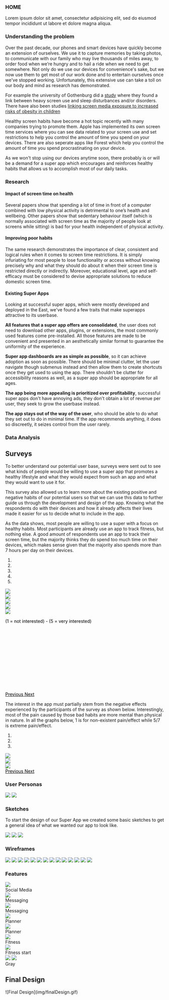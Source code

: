   <div class="tab-content">
    <div id="home" class="tab-pane fade in active">
      <h3>HOME</h3>
      <p>Lorem ipsum dolor sit amet, consectetur adipisicing elit, sed do eiusmod tempor incididunt ut labore et dolore
        magna aliqua.</p>
    </div>
    <div id="menu1" class="tab-pane fade">
      <h3>Understanding the problem</h3>
      <p>
        Over the past decade, our phones and smart devices have quickly become an extension of ourselves. We use it to
        capture memories by taking photos, to communicate with our family who may live thousands of miles away, to order
        food when we’re hungry and to hail a ride when we need to get somewhere. Not only do we use our devices for
        convenience's sake, but we now use them to get most of our work done and to entertain ourselves once we've
        stopped working. Unfortunately, this extensive use can take a toll on our body and mind as research has
        demonstrated.
      </p>
      <p>
        For example the university of Gothenburg did a <a
          href="(https://www.recordgazette.net/screen-time-tied-to-health-issues/article_2d5aef9e-ddef-11e8-a22a-ebdc8aced172.html)">
          study</a> where they found a link between heavy screen use and sleep disturbances and/or disorders. There have also been studies <a href="(https://www.ncbi.nlm.nih.gov/pmc/articles/PMC5769928/)">  linking screen media
          exposure to increased risks of obesity in children</a>
      </p>
      <p>
        Healthy screen habits have become a hot topic recently with many companies trying to promote them. Apple has
        implemented
        its own screen time services where you can see data related to your screen use and set restrictions to help you
        control
        the amount of time you spend on your devices. There are also seperate apps like Forest which help you control
        the amount
        of time you spend procrastinating on your device.
      </p>
      <p>
        As we won't stop using our devices anytime soon, there probably is or will be a demand for a super app which
        encourages
        and reinforces healthy habits that allows us to accomplish most of our daily tasks.
      </p>
    </div>
    <div id="menu2" class="tab-pane fade">
      <h3>Research</h3>
      <h4>Impact of screen time on health</h4>
      <p>Several papers show that spending a lot of time in front of a computer combined with low physical activity is
        detrimental to one’s health and wellbeing.
        Other papers show that sedentary behaviour itself (which is normally associated with screen time as the majority
        of
        people look at screens while sitting) is bad for your health independent of physical activity.
      </p>
      <h4>Improving poor habits</h4>
      <p>
        The same research demonstrates the importance of clear, consistent and logical rules when it comes to screen
        time
        restrictions. It is simply infuriating for most people to lose functionality or access without knowing precisely
        why and
        what they should do about it when their screen time is restricted directly or indirectly.
        Moreover, educational level, age and self-efficacy must be considered to devise appropriate solutions to reduce
        domestic
        screen time.
      </p>
      <h4>Existing Super Apps</h4>
      <p>Looking at successful super apps, which were mostly developed and deployed in the East, we've found a few
        traits that
        make superapps attractive to its userbase.</p>
      <p>
        <b>All features that a super app offers are consolidated</b>, the user does not need to download other apps,
        plugins, or
        extensions, the most commonly used features come pre-installed. All those features are made to be convenient and
        presented in an aesthetically similar format to guarantee the uniformity of the experience.
      </p>
      <p>
        <b>Super app dashboards are as simple as possible</b>, so it can achieve adoption as soon as possible. There
        should be
        minimal clutter, let the user navigate though submenus instead and then allow them to create shortcuts once they
        get
        used to using the app. There shouldn’t be clutter for accessibility reasons as well, as a super app should be
        appropriate for all ages.
      </p>
      <p>
        <b>The app being more appealing is prioritized over profitability</b>, successful super apps don't have annoying
        ads, they
        don't obtain a lot of revenue per user, they seek to grow the userbase instead.
      </p>
      <p>
        <b>The app stays out of the way of the user</b>, who should be able to do what they set out to do in minimal
        time. If the
        app recommends anything, it does so discreetly, it seizes control from the user rarely.
      </p>
    </div>
    <div id="menu3" class="tab-pane fade">
      <h3>Data Analysis</h3>
      <h2>Surveys</h2>
      <p>To better understand our potential user base, surveys were sent out to see what kinds of people would be
        willing to use
        a super app that promotes a healthy lifestyle and what they would expect from such an app and what they would
        want to
        use it for.</p>
      <p>This survey also allowed us to learn more about the existing positive and negative habits of our potential
        users so that
        we can use this data to further guide us through the development and design of the app. Knowing what the
        respondents do
        with their devices and how it already affects their lives made it easier for us to decide what to include in the
        app.</p>
      <p>As the data shows, most people are willing to use a super with a focus on healthy habits. Most participants are
        already
        use an app to track fitness, but nothing else.
        A good amount of respondents use an app to track their screen time, but the majority thinks they do spend too
        much time
        on their devices, which makes sense given that the majority also spends more than 7 hours per day on their
        devices.</p>
      <div id="myCarousel1" class="carousel slide" data-ride="carousel">
        <!-- Indicators -->
        <ol class="carousel-indicators">
          <li data-target="#myCarousel1" data-slide-to="0" class="active"></li>
          <li data-target="#myCarousel1" data-slide-to="1"></li>
          <li data-target="#myCarousel1" data-slide-to="2"></li>
          <li data-target="#myCarousel1" data-slide-to="3"></li>
          <li data-target="#myCarousel1" data-slide-to="4"></li>
        </ol>
        <div class="carousel-inner">
          <div class="item active">
            <img src="img/track_fitness.png">
          </div>
          <div class="item">
            <img src="img/track_habits.png">
          </div>
          <div class="item">
            <img src="img/screen_time.png">
          </div>
          <div class="item">
            <img src="img/screen_time_distribution.png">
          </div>
          <div class="item">
            <img src="img/interest.png">
            <div class="carousel-caption" style="color: black; padding-bottom: 200px;">
              <p>(1 = not interested) - (5 = very interested)</p>
            </div>
          </div>
        </div>
        <a style="color:black;background:transparent;" class="left carousel-control" href="#myCarousel1"
          data-slide="prev">
          <span class="glyphicon glyphicon-chevron-left"></span>
          <span class="sr-only">Previous</span>
        </a>
        <a style="color:black;background:transparent;" class="right carousel-control" href="#myCarousel1"
          data-slide="next">
          <span class="glyphicon glyphicon-chevron-right"></span>
          <span class="sr-only">Next</span>
        </a>
      </div>
      <p>The interest in the app must partially stem from the negative effects experienced by the participants of the
        survey as
        shown below. Interestingly, most of the pain caused by those bad habits are more mental than physical in nature.
        In all the graphs below, 1 is for non-existent pain/effect while 5/7 is extreme pain/effect.</p>
      <div id="myCarousel" class="carousel slide" data-ride="carousel">
        <!-- Indicators -->
        <ol class="carousel-indicators">
          <li data-target="#myCarousel" data-slide-to="0" class="active"></li>
          <li data-target="#myCarousel" data-slide-to="1"></li>
          <li data-target="#myCarousel" data-slide-to="2"></li>
        </ol>
        <div class="carousel-inner">
          <div class="item active">
            <img src="img/physical_pain.png">
          </div>
          <div class="item">
            <img src="img/emotional_pain.png">
          </div>
          <div class="item">
            <img src="img/social_pain.png">
          </div>
        </div>
        <a style="color:black;background:transparent;" class="left carousel-control" href="#myCarousel"
          data-slide="prev">
          <span class="glyphicon glyphicon-chevron-left"></span>
          <span class="sr-only">Previous</span>
        </a>
        <a style="color:black;background:transparent;" class="right carousel-control" href="#myCarousel"
          data-slide="next">
          <span class="glyphicon glyphicon-chevron-right"></span>
          <span class="sr-only">Next</span>
        </a>
      </div>
    </div>
    <div id="menu4" class="tab-pane fade">
      <h3>User Personas</h3>
      <a href="img/student.png"><img src="img/student.png"></a>
      <a href="img/nerd.png"><img src="img/nerd.png"></a>
    </div>
  </div>



### Sketches

To start the design of our Super App we created some basic sketches to get a general idea of what we wanted our app to
look like.

<div class="sketches">
  <a href="img/Sketch1.png"><img src="img/Sketch1.png"></a>
  <a href="img/Sketch2.png"><img src="img/Sketch2.png"></a>
  <a href="img/Sketch3.png"><img src="img/Sketch3.png"></a>
</div>

### Wireframes

<div class="wireframes">
  <a href="img/Wireframes/Wireframes-01.png"><img src="img/Wireframes/Wireframes-01.png"></a>
  <a href="img/Wireframes/Wireframes-02.png"><img src="img/Wireframes/Wireframes-02.png"></a>
  <a href="img/Wireframes/Wireframes-03.png"><img src="img/Wireframes/Wireframes-03.png"></a>
  <a href="img/Wireframes/Wireframes-04.png"><img src="img/Wireframes/Wireframes-04.png"></a>
  <a href="img/Wireframes/Wireframes-05.png"><img src="img/Wireframes/Wireframes-05.png"></a>
  <a href="img/Wireframes/Wireframes-06.png"><img src="img/Wireframes/Wireframes-06.png"></a>
  <a href="img/Wireframes/Wireframes-07.png"><img src="img/Wireframes/Wireframes-07.png"></a>
  <a href="img/Wireframes/Wireframes-08.png"><img src="img/Wireframes/Wireframes-08.png"></a>
  <a href="img/Wireframes/Wireframes-09.png"><img src="img/Wireframes/Wireframes-09.png"></a>
  <a href="img/Wireframes/Wireframes-10.png"><img src="img/Wireframes/Wireframes-10.png"></a>
  <a href="img/Wireframes/Wireframes-11.png"><img src="img/Wireframes/Wireframes-11.png"></a>
  <a href="img/Wireframes/Wireframes-12.png"><img src="img/Wireframes/Wireframes-12.png"></a>
  <a href="img/Wireframes/Wireframes-13.png"><img src="img/Wireframes/Wireframes-13.png"></a>
  <a href="img/Wireframes/Wireframes-14.png"><img src="img/Wireframes/Wireframes-14.png"></a>
</div>

### Features
<div class="prototypes1">
  <a href="img/Prototypes/Prototypes-06.png"><img src="img/Prototypes/Prototypes-06.png"></a>
  <div>Social Media</div>
</div>

<div class="prototypes2">
  <a href="img/Prototypes/Prototypes-04.png"><img src="img/Prototypes/Prototypes-04.png"></a>
  <div>Messaging</div>
</div>

<div class="prototypes1">
  <a href="img/Prototypes/Prototypes-04.png"><img src="img/Prototypes/Prototypes-04.png"></a>
  <div>Messaging</div>
</div>

<div class="prototypes2">
  <a href="img/Prototypes/planner.png"><img src="img/Prototypes/planner.png"></a>
  <div>Planner</div>
</div>

<div class="prototypes1">
  <a href="img/Prototypes/Prototypes-11.png"><img src="img/Prototypes/Prototypes-11.png"></a>
  <div>Planner</div>
</div>

<div class="prototypes2">
  <a href="img/Prototypes/Prototypes-18.png"><img src="img/Prototypes/Prototypes-18.png"></a>
  <div>Fitness</div>
</div>

<div class="prototypes1">
  <a href="img/Prototypes/Prototypes-19.png"><img src="img/Prototypes/Prototypes-19.png"></a>
  <div>Fitness start</div>
</div>

<div class="prototypes3">
  <a href="img/Prototypes/Prototypes-12.png"><img src="img/Prototypes/Prototypes-12.png"></a>
  <a href="img/Prototypes/Prototypes-13.png"><img src="img/Prototypes/Prototypes-13.png"></a>
  <div>Gray</div>
</div>

<h2 id="finalDesign">Final Design</h2>
![Final Design](img/finalDesign.gif)
